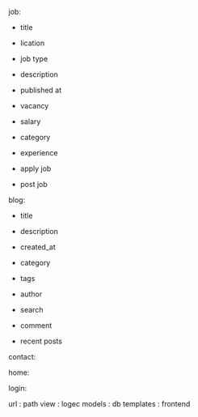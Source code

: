 job:
 - title
 - lication
 - job type
 - description
 - published at
 - vacancy
 - salary
 - category
 - experience
 
 - apply job
 - post job


blog:
 - title
 - description
 - created_at
 - category
 - tags
 - author
 
 - search
 - comment
 - recent posts

contact:

home:

login:


url : path
view : logec 
models : db
templates : frontend
